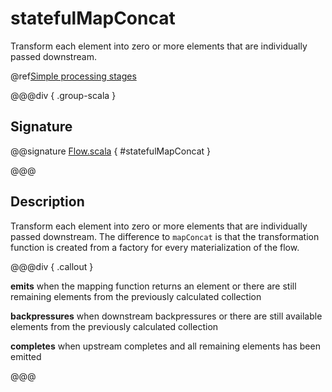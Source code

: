 # statefulMapConcat

Transform each element into zero or more elements that are individually passed downstream.

@ref[Simple processing stages](../index.md#simple-processing-stages)

@@@div { .group-scala }

## Signature

@@signature [Flow.scala]($akka$/akka-stream/src/main/scala/akka/stream/scaladsl/Flow.scala) { #statefulMapConcat }

@@@

## Description

Transform each element into zero or more elements that are individually passed downstream. The difference to `mapConcat` is that
the transformation function is created from a factory for every materialization of the flow.


@@@div { .callout }

**emits** when the mapping function returns an element or there are still remaining elements from the previously calculated collection

**backpressures** when downstream backpressures or there are still available elements from the previously calculated collection

**completes** when upstream completes and all remaining elements has been emitted

@@@

